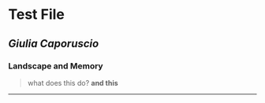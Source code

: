 # Test File
## _Giulia Caporuscio_
### **Landscape and Memory**
>what does this do?
> **and this**
------
